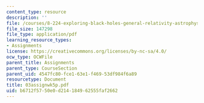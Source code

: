 ```yaml
---
content_type: resource
description: ''
file: /courses/8-224-exploring-black-holes-general-relativity-astrophysics-spring-2003/b6712f5750e0d214184962555faf2662_03assignwk5p.pdf
file_size: 147298
file_type: application/pdf
learning_resource_types:
- Assignments
license: https://creativecommons.org/licenses/by-nc-sa/4.0/
ocw_type: OCWFile
parent_title: Assignments
parent_type: CourseSection
parent_uid: 4547fc80-fce1-63e1-f469-53df984f6a89
resourcetype: Document
title: 03assignwk5p.pdf
uid: b6712f57-50e0-d214-1849-62555faf2662
---
```

